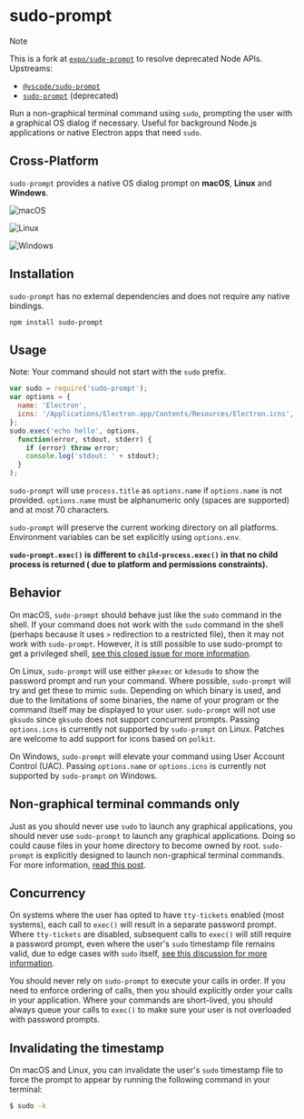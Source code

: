# sudo-prompt

> [!NOTE]
> This is a fork at [`expo/sude-prompt`](https://github.com/expo/sudo-prompt) to resolve deprecated
> Node APIs.
> Upstreams:
> - [`@vscode/sudo-prompt`](https://github.com/bpasero/sudo-prompt)
> - [`sudo-prompt`](https://github.com/jorangreef/sudo-prompt) (deprecated)

Run a non-graphical terminal command using `sudo`, prompting the user with a graphical OS dialog if
necessary. Useful for background Node.js applications or native Electron apps that need `sudo`.

## Cross-Platform

`sudo-prompt` provides a native OS dialog prompt on **macOS**, **Linux** and **Windows**.

![macOS](https://raw.githubusercontent.com/jorangreef/sudo-prompt/master/macos.png)

![Linux](https://raw.githubusercontent.com/jorangreef/sudo-prompt/master/linux.png)

![Windows](https://raw.githubusercontent.com/jorangreef/sudo-prompt/master/windows.png)

## Installation

`sudo-prompt` has no external dependencies and does not require any native bindings.

```
npm install sudo-prompt
```

## Usage

Note: Your command should not start with the `sudo` prefix.

```javascript
var sudo = require('sudo-prompt');
var options = {
  name: 'Electron',
  icns: '/Applications/Electron.app/Contents/Resources/Electron.icns', // (optional)
};
sudo.exec('echo hello', options,
  function(error, stdout, stderr) {
    if (error) throw error;
    console.log('stdout: ' + stdout);
  }
);
```

`sudo-prompt` will use `process.title` as `options.name` if `options.name` is not provided.
`options.name` must be alphanumeric only (spaces are supported) and at most 70 characters.

`sudo-prompt` will preserve the current working directory on all platforms. Environment variables
can be set explicitly using `options.env`.

**`sudo-prompt.exec()` is different to `child-process.exec()` in that no child process is returned (
due to platform and permissions constraints).**

## Behavior

On macOS, `sudo-prompt` should behave just like the `sudo` command in the shell. If your command
does not work with the `sudo` command in the shell (perhaps because it uses `>` redirection to a
restricted file), then it may not work with `sudo-prompt`. However, it is still possible to use
sudo-prompt to get a privileged
shell, [see this closed issue for more information](https://github.com/jorangreef/sudo-prompt/issues/1).

On Linux, `sudo-prompt` will use either `pkexec` or `kdesudo` to show the password prompt and run
your command. Where possible, `sudo-prompt` will try and get these to mimic `sudo`. Depending on
which binary is used, and due to the limitations of some binaries, the name of your program or the
command itself may be displayed to your user. `sudo-prompt` will not use `gksudo` since `gksudo`
does not support concurrent prompts. Passing `options.icns` is currently not supported by
`sudo-prompt` on Linux. Patches are welcome to add support for icons based on `polkit`.

On Windows, `sudo-prompt` will elevate your command using User Account Control (UAC). Passing
`options.name` or `options.icns` is currently not supported by `sudo-prompt` on Windows.

## Non-graphical terminal commands only

Just as you should never use `sudo` to launch any graphical applications, you should never use
`sudo-prompt` to launch any graphical applications. Doing so could cause files in your home
directory to become owned by root. `sudo-prompt` is explicitly designed to launch non-graphical
terminal commands. For more
information, [read this post](http://www.psychocats.net/ubuntu/graphicalsudo).

## Concurrency

On systems where the user has opted to have `tty-tickets` enabled (most systems), each call to
`exec()` will result in a separate password prompt. Where `tty-tickets` are disabled, subsequent
calls to `exec()` will still require a password prompt, even where the user's `sudo` timestamp file
remains valid, due to edge cases with `sudo`
itself, [see this discussion for more information](https://github.com/jorangreef/sudo-prompt/pull/76).

You should never rely on `sudo-prompt` to execute your calls in order. If you need to enforce
ordering of calls, then you should explicitly order your calls in your application. Where your
commands are short-lived, you should always queue your calls to `exec()` to make sure your user is
not overloaded with password prompts.

## Invalidating the timestamp

On macOS and Linux, you can invalidate the user's `sudo` timestamp file to force the prompt to
appear by running the following command in your terminal:

```sh
$ sudo -k
```
